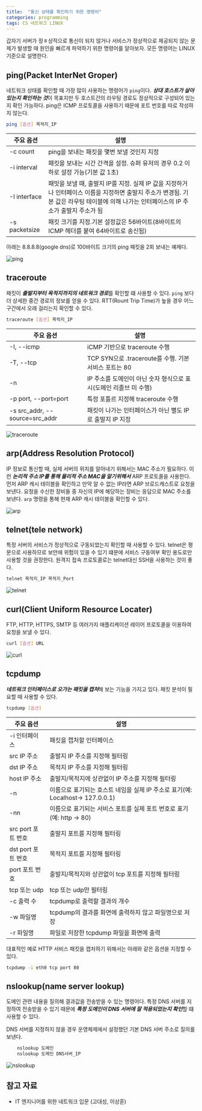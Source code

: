 ```yaml
---
title:  "통신 상태를 확인하기 위한 명령어"
categories: programming
tags: CS 네트워크 LINUX
---
```


갑자기 서버가 정ㅎ상적으로 통신이 되지 않거나 서비스가 정상적으로 제공되지 않는 문제가 발생할 때 원인을 빠르게 파악하기 위한 명령어를 알아보자. 모든 명령어는 LINUX 기준으로 설명한다.

## ping(Packet InterNet Groper)

네트워크 상태를 확인할 때 가장 많이 사용하는 명령어가 `ping`이다. ***상대 호스트가 살아 있는지 확인하는 것***이 목표지만 두 호스트간의 라우팅 경로도 정상적으로 구성되어 있는지 확인 가능하다. ping은 ICMP 프로토콜을 사용하기 때문에 포트 번호를 따로 작성하지 않는다.

```bash
ping [옵션] 목적지_IP
```

|주요 옵션|설명|
|----|------------|
|-c count|ping을 보내는 패킷을 몇번 보낼 것인지 지정|
|-i interval|패킷을 보내는 시간 간격을 설정. 슈퍼 유저의 경우 0.2 이하로 설정 가능(기본 값 1초)|
|-I interface|패밋을 보낼 때, 출발지 IP를 지정. 실제 IP 값을 지정하거나 인터페이스 이름을 지정하면 출발지 주소가 변경됨. 기본 값은 라우팅 테이블에 의해 나가는 인터페이스의 IP 주소가 출발지 주소가 됨|
|-s packetsize|패킷 크기를 지정.기본 설정값은 56바이트(8바이트의 ICMP 헤더를 붙여 64바이트로 송신됨)|

아래는 8.8.8.8(google dns)로 100바이트 크기의 ping 패킷을 2회 보내는 예제다.

![ping](assets/images/ping.png)

## traceroute

패킷이 ***출발지부터 목적지까지의 네트워크 경로***를 확인할 떄 사용할 수 있다. `ping` 보다 더 상세한 중간 경로의 정보를 얻을 수 있다. RTT(Rount Trip Time)가 높을 경우 어느 구간에서 오래 걸리는지 확인할 수 있다.

```bash
traceroute [옵션] 목적지_IP
```

|주요 옵션|설명|
|----|------------|
|-I, --icmp|iCMP 기반으로 traceroute 수행|
|-T, --tcp|TCP SYN으로 .traceroute를 수행. 기본 서비스 포트는 80|
|-n|IP 주소를 도메인이 아닌 숫자 형식으로 표시(도메인 리졸브 미 수행)|
|-p port, --port=port|특정 포틀르 지정해 traceroute 수행|
-s src_addr, --source=src_addr|패킷이 나가는 인터페이스가 아닌 별도 IP로 출발지 IP 지정|

![traceroute](assets/images/traceroute.png)

## arp(Address Resolution Protocol)

IP 정보로 통신할 때, 실제 서버의 위치를 알아내기 위해서는 MAC 주소가 필요하다. 이런 ***논리적 주소 IP를 통해 물리적 주소 MAC을 알기위해서*** ARP 프로토콜을 사용한다. 먼저 ARP 캐시 테이블을 확인하고 만약 알 수 없는 IP라면 ARP 브로드캐스트로 요청을 보낸다. 요청을 수신한 장비들 중 자신의 IP에 해당하는 장비는 응답으로 MAC 주소를 보낸다. `arp` 명령을 통해 현재 ARP 캐시 테이블을 확인할 수 있다.

![arp](assets/images/arp.png)

## telnet(tele network)

특정 서버의 서비스가 정상적으로 구동되었는지 확인할 때 사용할 수 있다. telnet은 평문으로 사용하므로 보안에 위험이 있을 수 있기 떄문에 서비스 구동여부 확인 용도로만 사용할 것을 권장한다. 원격지 접속 프로토콜로는 telnet대신 SSH을 사용하는 것이 좋다.

```bash
telnet 목적지_IP 목적지_Port
```

![telnet](assets/images/telnet.png)

## curl(Client Uniform Resource Locater)

FTP, HTTP, HTTPS, SMTP 등 여러가지 애플리케이션 레이어 프로토콜을 이용하여 요청을 보낼 수 있다. 

```bash
curl [옵션] URL
```

![curl](assets/iamges/curl.png)

## tcpdump

***네트워크 인터페이스로 오가는 패킷을 캡처***해 보는 기능을 가지고 있다. 패킷 분석이 필요할 때 사용할 수 있다.

```bash
tcpdump [옵션]
```

|주요 옵션|설명|
|----|------------|
|-i 인터페이스|패킷을 캡처할 인터페이스|
|src IP 주소|출발지 IP 주소를 지정해 필터링|
|dst IP 주소|목적지 IP 주소를 지정해 필터링|
|host IP 주소|출발지/목적지에 상관없이 IP 주소를 지정해 필터링|
|-n|이름으로 표기되는 호스트 네임을 실제 IP 주소로 표기(예: Localhost-> 127.0.0.1)|
|-nn|이름으로 표기되는 서비스 포트를 실제 포트 번호로 표기(예: http -> 80)|
|src port 포트 번호|출발지 포트를 지정해 필터링|
|dst port 포트 번호|목적지 포트를 지정해 필터링|
|port 포트 번호|출발지/목적지와 상관없이 tcp 포트를 지정해 필터링|
|tcp 또는 udp|tcp 또는 udp만 필터링|
|-c 출력 수|tcpdump로 출력할 결과의 개수|
|-w 파일명|tcpdump의 결과를 화면에 출력하지 않고 파일명으로 저장|
|-r 파일명|파일로 저장한 tcpdump 파일을 화면에 출력|

대표적인 예로 HTTP 서비스 패킷을 캡처하기 위해서는 아래와 같은 옵션을 지정할 수 있다.

```bash
tcpdump -i eth0 tcp port 80
```

## nslookup(name server lookup)

도메인 관련 내용을 질의해 결과값을 전송받을 수 있는 명령어다. 특정 DNS 서버를 지정하여 전송받을 수 있기 때문에 ***특정 도메인이 DNS 서버에 잘 적용되었는지 확인***할 떄 사용할 수 있다.

DNS 서버를 지정하지 않을 경우 운영체제에서 설정했던 기본 DNS 서버 주소로 질의를 보낸다.

``` bash
    nslookup 도메인
    nslookup 도메인 DNS서버_IP
```

![nslookup](assets/images/nslookup.png)

## 참고 자료

- IT 엔지니어를 위한 네트워크 입문 (고대성, 이상훈)